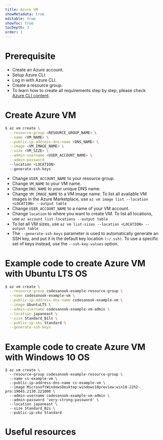 ```yaml
---
title: Azure VM
showMetadata: true
editable: true
showToc: true
tocDepth: 3
order: 1
---
```


# Prerequisite
- Create an Azure account.
- Setup Azure CLI.
- Log in with Azure CLI.
- Create a resource group.
- To learn how to create all requirements step by step, please check [Azure CLI content](/cloud-hosting/azure/azure-cli).

# Create Azure VM
  ```sh
  $ az vm create \
    --resource-group <RESOURCE_GROUP_NAME> \
    --name <VM_NAME> \
    --public-ip-address-dns-name <DNS_NAME> \
    --image <VM_IMAGE_NAME> \
    --size <VM_SIZE> \
    --admin-username <USER_ACCOUNT_NAME> \
    --admin-password
    --location <LOCATION>
    --generate-ssh-keys
  ```
- Change `USER_ACCOUNT_NAME` to your resource group.
- Change `VM_NAME` to your VM name.
- Change `DNS_NAME` to your unique DNS name.
- Change `VM_IMAGE_NAME` to a VM image name. To list all available VM images in the Azure Marketplace, use `az vm image list --location <LOCATION> --output table`
- Change `USER_ACCOUNT_NAME` to a name of your VM account.
- Change `location` to where you want to create VM. To list all locations, use `az account list-locations --output table`
- To list all VM sizes, use `az vm list-sizes --location <LOCATION> --output table`
- The `--generate-ssh-keys` parameter is used to automatically generate an SSH key, and put it in the default key location `(~/.ssh)`. To use a specific set of keys instead, use the `--ssh-key-values` option.

# Example code to create Azure VM with Ubuntu LTS OS
  ```sh
  $ az vm create \
    --resource-group codesanook-example-resource-group \
    --name codesanook-example-vm \
    --public-ip-address-dns-name codesanook-example-vm \
    --image UbuntuLTS \
    --admin-username codesanook-example-vm-admin \
    --location japaneast \
    --size Standard_B1ls \
    --public-ip-sku Standard \
    --generate-ssh-keys
  ```

# Example code to create Azure VM with Windows 10 OS
  ```
  $ az vm create \
    --resource-group codesanook-example-resource-group \
    --name cs-example-vm \
    --public-ip-address-dns-name cs-example-vm \
    --image MicrosoftWindowsDesktop:windows10preview:win10-22h2-pro:19045.2130.221006 \
    --admin-username codesanook-example-vm-admin \
    --admin-password 'very-strong-password' \
    --location japaneast \
    --size Standard_B2s \
    --public-ip-sku Standard
  ```
# Useful resources

